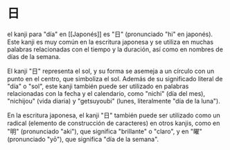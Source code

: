 # 日

el kanji para "día" en [[Japonés]] es "日" (pronunciado "hi" en japonés). Este kanji es muy común en la escritura japonesa y se utiliza en muchas palabras relacionadas con el tiempo y la duración, así como en nombres de días de la semana.

El kanji "日" representa el sol, y su forma se asemeja a un círculo con un punto en el centro, que simboliza el sol. Además de su significado literal de "día" o "sol", este kanji también puede ser utilizado en palabras relacionadas con la fecha y el calendario, como "nichi" (día del mes), "nichijou" (vida diaria) y "getsuyoubi" (lunes, literalmente "día de la luna").

En la escritura japonesa, el kanji "日" también puede ser utilizado como un radical (elemento de construcción de caracteres) en otros kanjis, como en "明" (pronunciado "aki"), que significa "brillante" o "claro", y en "曜" (pronunciado "yō"), que significa "día de la semana".